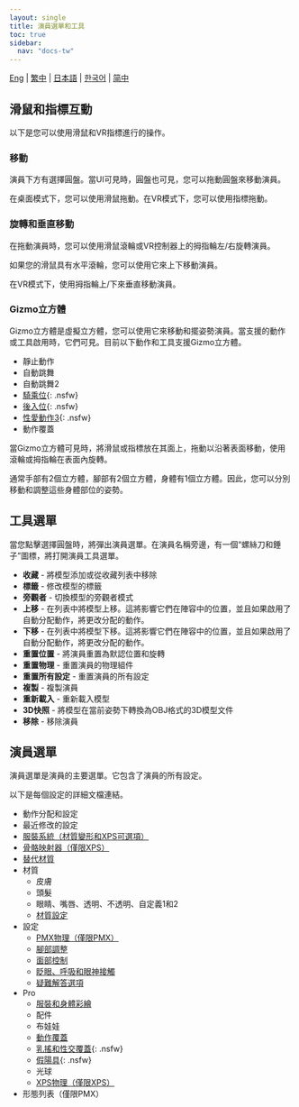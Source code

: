 ```yaml
---
layout: single
title: 演員選單和工具
toc: true
sidebar:
  nav: "docs-tw"
---
```


[Eng](/dancexr/features/actor_tools) | [繁中](/tw/dancexr/features/actor_tools) | [日本語](/jp/dancexr/features/actor_tools) | [한국어](/kr/dancexr/features/actor_tools) | [简中](/zh/dancexr/features/actor_tools)

## 滑鼠和指標互動
以下是您可以使用滑鼠和VR指標進行的操作。

### 移動
演員下方有選擇圓盤。當UI可見時，圓盤也可見，您可以拖動圓盤來移動演員。

在桌面模式下，您可以使用滑鼠拖動。在VR模式下，您可以使用指標拖動。

### 旋轉和垂直移動
在拖動演員時，您可以使用滑鼠滾輪或VR控制器上的拇指輪左/右旋轉演員。

如果您的滑鼠具有水平滾輪，您可以使用它來上下移動演員。

在VR模式下，使用拇指輪上/下來垂直移動演員。

### Gizmo立方體
Gizmo立方體是虛擬立方體，您可以使用它來移動和擺姿勢演員。當支援的動作或工具啟用時，它們可見。目前以下動作和工具支援Gizmo立方體。

* 靜止動作
* 自動跳舞
* 自動跳舞2
* [騎乘位](scg_motion){: .nsfw}
* [後入位](sfb_motion){: .nsfw}
* [性愛動作3](sm3_motion){: .nsfw}
* 動作覆蓋

當Gizmo立方體可見時，將滑鼠或指標放在其面上，拖動以沿著表面移動，使用滾輪或拇指輪在表面內旋轉。

通常手部有2個立方體，腳部有2個立方體，身體有1個立方體。因此，您可以分別移動和調整這些身體部位的姿勢。


## 工具選單
當您點擊選擇圓盤時，將彈出演員選單。在演員名稱旁邊，有一個“螺絲刀和錘子”圖標，將打開演員工具選單。

* **收藏** - 將模型添加或從收藏列表中移除
* **標籤** - 修改模型的標籤
* **旁觀者** - 切換模型的旁觀者模式
* **上移** - 在列表中將模型上移。這將影響它們在陣容中的位置，並且如果啟用了自動分配動作，將更改分配的動作。
* **下移** - 在列表中將模型下移。這將影響它們在陣容中的位置，並且如果啟用了自動分配動作，將更改分配的動作。
* **重置位置** - 將演員重置為默認位置和旋轉
* **重置物理** - 重置演員的物理組件
* **重置所有設定** - 重置演員的所有設定
* **複製** - 複製演員
* **重新載入** - 重新載入模型
* **3D快照** - 將模型在當前姿勢下轉換為OBJ格式的3D模型文件
* **移除** - 移除演員

## 演員選單
演員選單是演員的主要選單。它包含了演員的所有設定。

以下是每個設定的詳細文檔連結。
* 動作分配和設定
* 最近修改的設定
* [服裝系統（材質變形和XPS可選項）](optionals)
* [骨骼映射器（僅限XPS）](bone_mapper.md)
* [替代材質](alternative_textures)
* 材質
    * 皮膚
    * 頭髮
    * 眼睛、嘴唇、透明、不透明、自定義1和2
    * [材質設定](material_settings)
* 設定
    * [PMX物理（僅限PMX）](pmx_physics)
    * [腳部調整](feet_adjustments)
    * [面部控制](facial_control)
    * [眨眼、呼吸和眼神接觸](eyecontact)
    * [疑難解答選項](troubleshooting_options)
* Pro
    * [服裝和身體彩繪](outfit_body_paint)
    * 配件
    * 布娃娃
    * [動作覆蓋](motion_override)
    * [乳搖和性交覆蓋](boob_shake_sex_overlay){: .nsfw}
    * [假陽具](dildo){: .nsfw}
    * 光球
    * [XPS物理（僅限XPS）](xps_physics)
* 形態列表（僅限PMX）